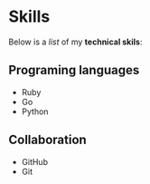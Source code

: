 # Skills

Below is a _list_ of my **technical skils**:

## Programing languages
- Ruby
- Go
- Python

## Collaboration
- GitHub
- Git
